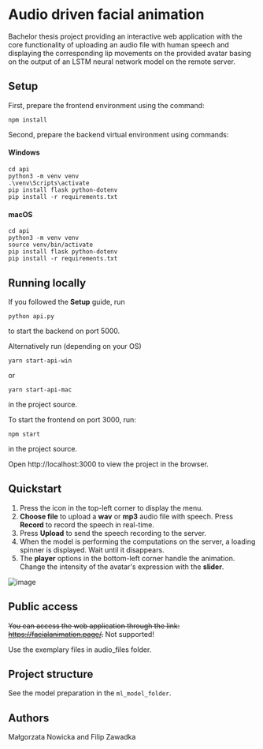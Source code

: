 # Audio driven facial animation

Bachelor thesis project providing an interactive web application with the core functionality of uploading an audio file with human speech and displaying the corresponding lip movements on the provided avatar basing on the output of an LSTM neural network model on the remote server.

## Setup

First, prepare the frontend environment using the command:
```
npm install
```

Second, prepare the backend virtual environment using commands:
#### Windows
```
cd api
python3 -m venv venv
.\venv\Scripts\activate
pip install flask python-dotenv
pip install -r requirements.txt
```

#### macOS
```
cd api
python3 -m venv venv
source venv/bin/activate
pip install flask python-dotenv
pip install -r requirements.txt
```

## Running locally

If you followed the **Setup** guide, run
```
python api.py
```
to start the backend on port 5000.

Alternatively run (depending on your OS)

```
yarn start-api-win
```
or
```
yarn start-api-mac
```
in the project source.

To start the frontend on port 3000, run:
```
npm start
```
in the project source.

Open http://localhost:3000 to view the project in the browser.

## Quickstart

1. Press the icon in the top-left corner to display the menu.
2. <b>Choose file</b> to upload a <b>wav</b> or <b>mp3</b> audio file with speech. Press <b>Record</b> to record the speech in real-time.
3. Press <b>Upload</b> to send the speech recording to the server.
4. When the model is performing the computations on the server, a loading spinner is displayed. Wait until it disappears.
5. The <b>player</b> options in the bottom-left corner handle the animation. Change the intensity of the avatar's expression with the <b>slider</b>.

![image](https://user-images.githubusercontent.com/49707233/105201992-c91c2980-5b41-11eb-9c3f-6c266a8e274e.png)


## Public access

~~You can access the web application through the link: https://facialanimation.page/.~~ Not supported!
<!-- Contact one of the contributors of the project to gain the valid credentials.  -->
Use the exemplary files in audio_files folder.

## Project structure

See the model preparation in the `ml_model_folder`.

## Authors

Małgorzata Nowicka and Filip Zawadka
